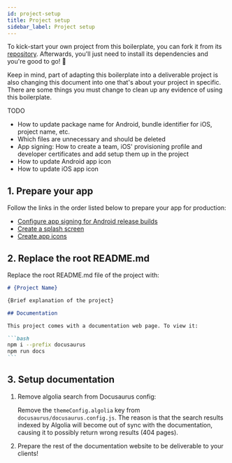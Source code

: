 ```yaml
---
id: project-setup
title: Project setup
sidebar_label: Project setup
---
```


To kick-start your own project from this boilerplate, you can fork it from its [repository](https://github.com/moxystudio/react-native-with-moxy).
Afterwards, you'll just need to install its dependencies and you're good to go! 🚀

Keep in mind, part of adapting this boilerplate into a deliverable project is also changing this document into one that's about your project in specific. There are some things you must change to clean up any evidence of using this boilerplate.

TODO
- How to update package name for Android, bundle identifier for iOS, project name, etc.
- Which files are unnecessary and should be deleted
- App signing: How to create a team, iOS' provisioning profile and developer certificates and add setup them up in the project
- How to update Android app icon
- How to update iOS app icon

## 1. Prepare your app

Follow the links in the order listed below to prepare your app for production:

- [Configure app signing for Android release builds](android-app-signing.md)
- [Create a splash screen](splash-screen.md)
- [Create app icons](app-icon.md)

## 2. Replace the root README.md

Replace the root README.md file of the project with:

````md
# {Project Name}

{Brief explanation of the project}

## Documentation

This project comes with a documentation web page. To view it:

```bash
npm i --prefix docusaurus
npm run docs
```

````

## 3. Setup documentation

1. Remove algolia search from Docusaurus config:

    Remove the `themeConfig.algolia` key from `docusaurus/docusaurus.config.js`. The reason is that the search results indexed by Algolia will become out of sync with the documentation, causing it to possibly return wrong results (404 pages).

2. Prepare the rest of the documentation website to be deliverable to your clients!

